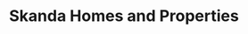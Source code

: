 ---
title: "Skanda Homes and Properties"
url: /gadag/skanda-homes-and-properties/
shop: Allgemein
---